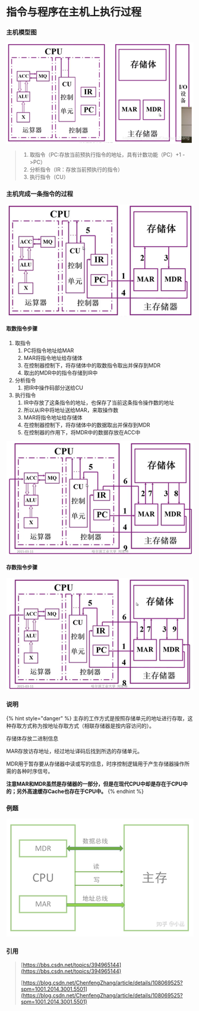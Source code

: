 # 指令与程序在主机上执行过程

### 主机模型图

![CPU&#x548C;&#x5B58;&#x50A8;&#x4F53;&#x4EA4;&#x4E92;&#x53D6;&#x6307;&#x4EE4;&#xFF0C;MAR&#xFF0C;MDR&#x4F4D;&#x7F6E;&#x8BE6;&#x89C1;&#x8BF4;&#x660E;](../.gitbook/assets/image%20%281%29.png)



> 1. 取指令（PC:存放当前预执行指令的地址，具有计数功能（PC）+1 -&gt;PC）
> 2. 分析指令（IR：存放当前预执行的指令）
> 3. 执行指令（CU）

### 主机完成一条指令的过程

![&#x53D6;&#x6570;](../.gitbook/assets/image%20%2813%29.png)

#### 取数指令步骤 

1. 取指令
   1. PC将指令地址给MAR 
   2. MAR将指令地址给存储体 
   3. 在控制器控制下，将存储体中的取数指令取出并保存到MDR 
   4. 取出的MDR中的指令存储到IR中 
2. 分析指令 
   1. 把IR中操作码部分送给CU
3. 执行指令 
   1. IR中存放了这条指令的地址，也保存了当前这条指令操作数的地址
   2. 所以从IR中将地址送给MAR，来取操作数
   3. MAR将指令地址给存储体 
   4. 在控制器控制下，将存储体中的数据取出并保存到MDR 
   5. 在控制器的作用下，将MDR中的数据存放在ACC中

![&#x53D6;&#x6570;&#x6307;&#x4EE4;&#x5B8C;&#x6210;](../.gitbook/assets/image%20%287%29.png)

#### 存数指令步骤

![](../.gitbook/assets/image%20%2812%29.png)

### 说明

{% hint style="danger" %}
 主存的工作方式是按照存储单元的地址进行存取，这种存取方式称为按地址存取方式（相联存储器是按内容访问的）。

存储体存放二进制信息

MAR存放访存地址，经过地址译码后找到所选的存储单元。

MDR用于暂存要从存储器中读或写的信息，时序控制逻辑用于产生存储器操作所需的各种时序信号。  
  
**注意MAR和MDR虽然是存储器的一部分，但是在现代CPU中却是存在于CPU中的；另外高速缓存Cache也存在于CPU中。**
{% endhint %}

### 例题

![](../.gitbook/assets/image%20%283%29.png)

### 引用

> [https://bbs.csdn.net/topics/394965144](https://bbs.csdn.net/topics/394965144)
>
> [https://blog.csdn.net/ChenfengZhang/article/details/108069525?spm=1001.2014.3001.5501](https://blog.csdn.net/ChenfengZhang/article/details/108069525?spm=1001.2014.3001.5501)

